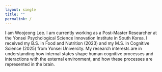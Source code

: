 ```yaml
---
layout: single
title: ""
permalink: /
---
```


I am Woojeong Lee. I am currently working as a Post-Master Researcher at the Yonsei Psychological Science Innovation Institute in South Korea. I received my B.S. in Food and Nutrition (2023) and my M.S. in Cognitive Science (2025) from Yonsei University. My research interests are in understanding how internal states shape human cognitive processes and interactions with the external environment, and how these processes are represented in the brain.

